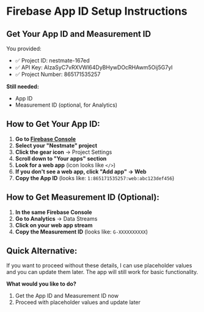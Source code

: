 # Firebase App ID Setup Instructions

## Get Your App ID and Measurement ID

You provided:
- ✅ Project ID: nestmate-167ed
- ✅ API Key: AIzaSyC7vRXVWl64DyBHywDOcRHAwm5Oij5G7yI
- ✅ Project Number: 865171535257

**Still needed:**
- App ID
- Measurement ID (optional, for Analytics)

## How to Get Your App ID:

1. **Go to [Firebase Console](https://console.firebase.google.com)**
2. **Select your "Nestmate" project**
3. **Click the gear icon** → Project Settings
4. **Scroll down to "Your apps" section**
5. **Look for a web app** (icon looks like `</>`)
6. **If you don't see a web app, click "Add app" → Web**
7. **Copy the App ID** (looks like: `1:865171535257:web:abc123def456`)

## How to Get Measurement ID (Optional):

1. **In the same Firebase Console**
2. **Go to Analytics** → Data Streams
3. **Click on your web app stream**
4. **Copy the Measurement ID** (looks like: `G-XXXXXXXXXX`)

## Quick Alternative:

If you want to proceed without these details, I can use placeholder values and you can update them later. The app will still work for basic functionality.

**What would you like to do?**
1. Get the App ID and Measurement ID now
2. Proceed with placeholder values and update later



